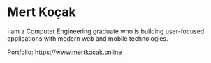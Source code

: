 # Mert Koçak

I am a Computer Engineering graduate who is building user-focused applications with modern web and mobile technologies.

Portfolio: https://www.mertkocak.online
